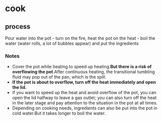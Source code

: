 # cook

## process

Pour water into the pot - turn on the fire, heat the pot on the heat - boil the water (water rolls, a lot of bubbles appear) and put the ingredients

### Notes

* Cover the pot while heating to speed up heating.**But there is a risk of overflowing the pot**.After continuous heating, the transitional tumbling fluid may pop out of the pan, which is the spill.
* **If the pot is about to overflow, turn off the heat immediately and open the lid.**
* If you want to speed up the heat and avoid overflow of the pot, you can open the lid halfway to leave a gas outlet; you can also turn off the heat in the later stage and pay attention to the situation in the pot at all times.
* Depending on cooking needs, ingredients can also be put into the pot in cold water.But it takes longer to boil the water.